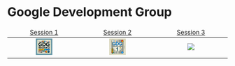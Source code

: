 # Google Development Group

<table>
    <thead>
        <tr>
<td align="center" width="25%"><a href="https://github.com/AGhaith/GDG-Session-1/blob/master/README.md">         Session 1    </a></td>
<td align="center" width="25%"><a href="https://github.com/AGhaith/GDG-Session-2/blob/master/README.md">         Session 2    </a></td>
<td align="center" width="25%"><a href="https://github.com/AGhaith/Inclass-Task/blob/master/README.md">         Session 3    </a></td>
        </tr>
    </thead>
    <tbody>
        <tr>
<td align="center"><a href="https://github.com/AGhaith/GDG-Session-1/blob/master/README.md">        <img src="/Logos/Session 2.png"          width="25%"></img></a></td>
<td align="center"><a href="https://github.com/AGhaith/GDG-Session-2/blob/master/README.md">        <img src="/Logos/Session 1.png"          width="25%"></img></a></td>
<td align="center"><a href="https://github.com/AGhaith/Inclass-Task/blob/master/README.md">        <img src="/Logos/Session 3.png"          width="25%"></img></a></td>
        </tr>
    </tbody>

</table>
</table>
